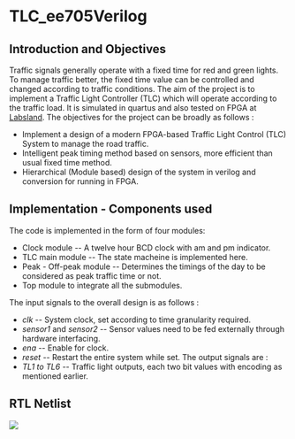 # TLC_ee705Verilog

## Introduction and Objectives

Traffic signals generally operate with a fixed time for red and green lights. To manage traffic better, the fixed time value can be controlled and changed according to traffic conditions. The aim of the project is to implement a Traffic Light Controller (TLC) which will operate according to the traffic load. It is simulated in quartus and also tested on FPGA at [Labsland](https://iitb.labsland.com/standalone/login). The objectives for the project can be broadly as follows :

* Implement a design of a modern FPGA-based Traffic Light Control (TLC) System to manage the road traffic.
* Intelligent peak timing method based on sensors, more efficient than usual fixed time method.
* Hierarchical (Module based) design of the system in verilog and conversion for running in FPGA.


## Implementation - Components used

The code is implemented in the form of four modules:
* Clock module -- A twelve hour BCD clock with am and pm indicator.
* TLC main module -- The state macheine is implemented here.
* Peak -  Off-peak module -- Determines the timings of the day to be considered as peak traffic time or not.
* Top module to integrate all the submodules.


The input signals to the overall design is as follows :
* *clk* -- System clock, set according to time granularity required.
* *sensor1* and *sensor2* -- Sensor values need to be fed externally through hardware interfacing.
* *ena* -- Enable for clock.
* *reset* -- Restart the entire system while set.
The output signals are :
* *TL1 to TL6* -- Traffic light outputs, each two bit values with encoding as mentioned earlier.

## RTL Netlist
<img src="https://cdn.mathpix.com/snip/images/wFVmksz5dBniJ4tTobx6TkljGvWtHKLP0z1OYn5Qi5M.original.fullsize.png">
